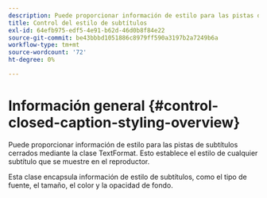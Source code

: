 ```yaml
---
description: Puede proporcionar información de estilo para las pistas de subtítulos cerrados mediante la clase TextFormat. Esto establece el estilo de cualquier subtítulo que se muestre en el reproductor.
title: Control del estilo de subtítulos
exl-id: 64efb975-edf5-4e91-b62d-46d0b8f84e22
source-git-commit: be43bbbd1051886c8979ff590a3197b2a7249b6a
workflow-type: tm+mt
source-wordcount: '72'
ht-degree: 0%

---
```


# Información general {#control-closed-caption-styling-overview}

Puede proporcionar información de estilo para las pistas de subtítulos cerrados mediante la clase TextFormat. Esto establece el estilo de cualquier subtítulo que se muestre en el reproductor.

Esta clase encapsula información de estilo de subtítulos, como el tipo de fuente, el tamaño, el color y la opacidad de fondo.
